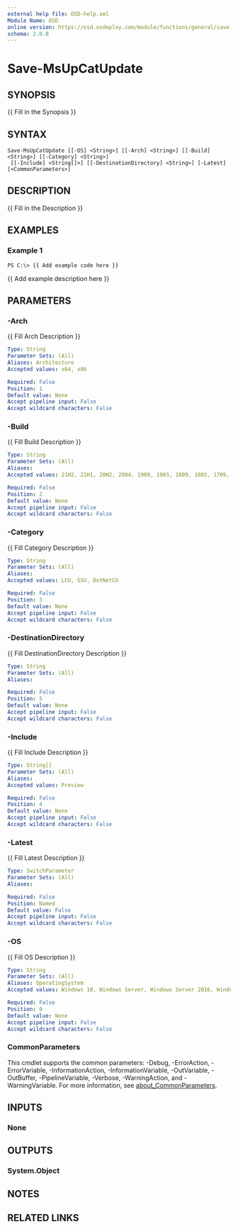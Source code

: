 ```yaml
---
external help file: OSD-help.xml
Module Name: OSD
online version: https://osd.osdeploy.com/module/functions/general/save-clipboardimage
schema: 2.0.0
---
```


# Save-MsUpCatUpdate

## SYNOPSIS
{{ Fill in the Synopsis }}

## SYNTAX

```
Save-MsUpCatUpdate [[-OS] <String>] [[-Arch] <String>] [[-Build] <String>] [[-Category] <String>]
 [[-Include] <String[]>] [[-DestinationDirectory] <String>] [-Latest] [<CommonParameters>]
```

## DESCRIPTION
{{ Fill in the Description }}

## EXAMPLES

### Example 1
```
PS C:\> {{ Add example code here }}
```

{{ Add example description here }}

## PARAMETERS

### -Arch
{{ Fill Arch Description }}

```yaml
Type: String
Parameter Sets: (All)
Aliases: Architecture
Accepted values: x64, x86

Required: False
Position: 1
Default value: None
Accept pipeline input: False
Accept wildcard characters: False
```

### -Build
{{ Fill Build Description }}

```yaml
Type: String
Parameter Sets: (All)
Aliases:
Accepted values: 21H2, 21H1, 20H2, 2004, 1909, 1903, 1809, 1803, 1709, 1703, 1607, 1511, 1507

Required: False
Position: 2
Default value: None
Accept pipeline input: False
Accept wildcard characters: False
```

### -Category
{{ Fill Category Description }}

```yaml
Type: String
Parameter Sets: (All)
Aliases:
Accepted values: LCU, SSU, DotNetCU

Required: False
Position: 3
Default value: None
Accept pipeline input: False
Accept wildcard characters: False
```

### -DestinationDirectory
{{ Fill DestinationDirectory Description }}

```yaml
Type: String
Parameter Sets: (All)
Aliases:

Required: False
Position: 5
Default value: None
Accept pipeline input: False
Accept wildcard characters: False
```

### -Include
{{ Fill Include Description }}

```yaml
Type: String[]
Parameter Sets: (All)
Aliases:
Accepted values: Preview

Required: False
Position: 4
Default value: None
Accept pipeline input: False
Accept wildcard characters: False
```

### -Latest
{{ Fill Latest Description }}

```yaml
Type: SwitchParameter
Parameter Sets: (All)
Aliases:

Required: False
Position: Named
Default value: False
Accept pipeline input: False
Accept wildcard characters: False
```

### -OS
{{ Fill OS Description }}

```yaml
Type: String
Parameter Sets: (All)
Aliases: OperatingSystem
Accepted values: Windows 10, Windows Server, Windows Server 2016, Windows Server 2019

Required: False
Position: 0
Default value: None
Accept pipeline input: False
Accept wildcard characters: False
```

### CommonParameters
This cmdlet supports the common parameters: -Debug, -ErrorAction, -ErrorVariable, -InformationAction, -InformationVariable, -OutVariable, -OutBuffer, -PipelineVariable, -Verbose, -WarningAction, and -WarningVariable. For more information, see [about_CommonParameters](http://go.microsoft.com/fwlink/?LinkID=113216).

## INPUTS

### None
## OUTPUTS

### System.Object
## NOTES

## RELATED LINKS
